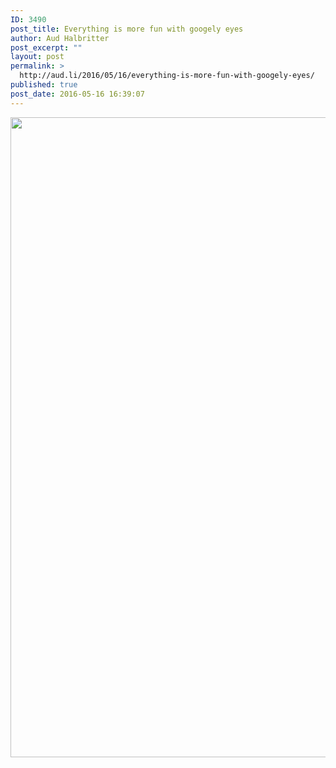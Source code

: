 ```yaml
---
ID: 3490
post_title: Everything is more fun with googely eyes
author: Aud Halbritter
post_excerpt: ""
layout: post
permalink: >
  http://aud.li/2016/05/16/everything-is-more-fun-with-googely-eyes/
published: true
post_date: 2016-05-16 16:39:07
---
```

<a href="http://aud.li/wp-content/uploads/2016/05/img_1519.jpg"><span id="selectionBoundary_1463409542496_5544264814816415" class="rangySelectionBoundary" style="line-height: 0; display: none;"></span><img class="alignnone size-large wp-image-3489" title="" src="http://aud.li/wp-content/uploads/2016/05/img_1519.jpg" alt="" width="768" height="1024" /></a>